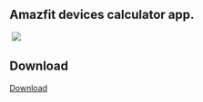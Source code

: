 <h2>Amazfit devices calculator app.</h2>
<img></img>
<img src="https://i.hizliresim.com/AEB45q.jpg">
<h2>Download</h2>

<a class="github-button" href="https://docs.google.com/uc?export=download&id=107c1W-_JOzrSYEHtaLtriPR0Qr-5N2M0" data-icon="octicon-download" aria-label="Download ntkme/github-buttons on GitHub">Download</a>

